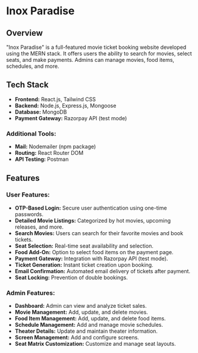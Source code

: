 # Inox Paradise

## Overview
"Inox Paradise" is a full-featured movie ticket booking website developed using the MERN stack. It offers users the ability to search for movies, select seats, and make payments. Admins can manage movies, food items, schedules, and more.

## Tech Stack

- **Frontend:** React.js, Tailwind CSS
- **Backend:** Node.js, Express.js, Mongoose
- **Database:** MongoDB
- **Payment Gateway:** Razorpay API (test mode)

### Additional Tools:
- **Mail:** Nodemailer (npm package)
- **Routing:** React Router DOM
- **API Testing:** Postman

## Features

### User Features:
- **OTP-Based Login:** Secure user authentication using one-time passwords.
- **Detailed Movie Listings:** Categorized by hot movies, upcoming releases, and more.
- **Search Movies:** Users can search for their favorite movies and book tickets.
- **Seat Selection:** Real-time seat availability and selection.
- **Food Add-On:** Option to select food items on the payment page.
- **Payment Gateway:** Integration with Razorpay API (test mode).
- **Ticket Generation:** Instant ticket creation upon booking.
- **Email Confirmation:** Automated email delivery of tickets after payment.
- **Seat Locking:** Prevention of double bookings.

### Admin Features:
- **Dashboard:** Admin can view and analyze ticket sales.
- **Movie Management:** Add, update, and delete movies.
- **Food Item Management:** Add, update, and delete food items.
- **Schedule Management:** Add and manage movie schedules.
- **Theater Details:** Update and maintain theater information.
- **Screen Management:** Add and configure screens.
- **Seat Matrix Customization:** Customize and manage seat layouts.
